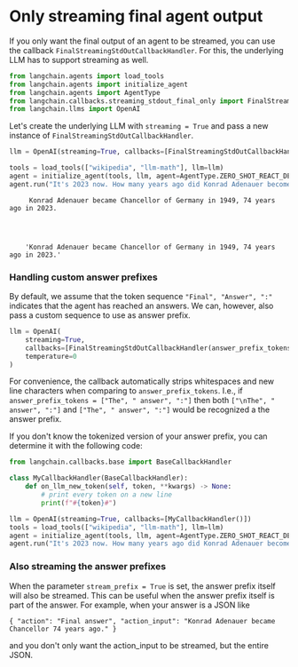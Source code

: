 # Only streaming final agent output

<!-- WARNING: THIS FILE WAS AUTOGENERATED! DO NOT EDIT! Instead, edit the notebook w/the location & name as this file. -->

If you only want the final output of an agent to be streamed, you can use the callback ``FinalStreamingStdOutCallbackHandler``.
For this, the underlying LLM has to support streaming as well.


```python
from langchain.agents import load_tools
from langchain.agents import initialize_agent
from langchain.agents import AgentType
from langchain.callbacks.streaming_stdout_final_only import FinalStreamingStdOutCallbackHandler
from langchain.llms import OpenAI
```

Let's create the underlying LLM with ``streaming = True`` and pass a new instance of ``FinalStreamingStdOutCallbackHandler``.


```python
llm = OpenAI(streaming=True, callbacks=[FinalStreamingStdOutCallbackHandler()], temperature=0)
```


```python
tools = load_tools(["wikipedia", "llm-math"], llm=llm)
agent = initialize_agent(tools, llm, agent=AgentType.ZERO_SHOT_REACT_DESCRIPTION, verbose=False)
agent.run("It's 2023 now. How many years ago did Konrad Adenauer become Chancellor of Germany.")
```

<CodeOutputBlock lang="python">

```
     Konrad Adenauer became Chancellor of Germany in 1949, 74 years ago in 2023.




    'Konrad Adenauer became Chancellor of Germany in 1949, 74 years ago in 2023.'
```

</CodeOutputBlock>

### Handling custom answer prefixes

By default, we assume that the token sequence ``"Final", "Answer", ":"`` indicates that the agent has reached an answers. We can, however, also pass a custom sequence to use as answer prefix.


```python
llm = OpenAI(
    streaming=True,
    callbacks=[FinalStreamingStdOutCallbackHandler(answer_prefix_tokens=["The", "answer", ":"])],
    temperature=0
)
```

For convenience, the callback automatically strips whitespaces and new line characters when comparing to `answer_prefix_tokens`. I.e., if `answer_prefix_tokens = ["The", " answer", ":"]` then both `["\nThe", " answer", ":"]` and `["The", " answer", ":"]` would be recognized a the answer prefix.

If you don't know the tokenized version of your answer prefix, you can determine it with the following code:


```python
from langchain.callbacks.base import BaseCallbackHandler

class MyCallbackHandler(BaseCallbackHandler):
    def on_llm_new_token(self, token, **kwargs) -> None:
        # print every token on a new line
        print(f"#{token}#")

llm = OpenAI(streaming=True, callbacks=[MyCallbackHandler()])
tools = load_tools(["wikipedia", "llm-math"], llm=llm)
agent = initialize_agent(tools, llm, agent=AgentType.ZERO_SHOT_REACT_DESCRIPTION, verbose=False)
agent.run("It's 2023 now. How many years ago did Konrad Adenauer become Chancellor of Germany.")
```

### Also streaming the answer prefixes

When the parameter `stream_prefix = True` is set, the answer prefix itself will also be streamed. This can be useful when the answer prefix itself is part of the answer. For example, when your answer is a JSON like

`
{
    "action": "Final answer",
    "action_input": "Konrad Adenauer became Chancellor 74 years ago."
}
`

and you don't only want the action_input to be streamed, but the entire JSON.

